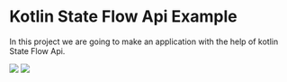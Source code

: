 # Kotlin State Flow Api Example

In this project we are going to make an application with the help of kotlin State Flow Api.

<img src="drawable/image1.png"/>
<img src="drawable/image2.png"/>